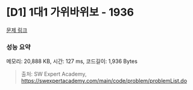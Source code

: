 # [D1] 1대1 가위바위보 - 1936 

[문제 링크](https://swexpertacademy.com/main/code/problem/problemDetail.do?contestProbId=AV5PjKXKALcDFAUq) 

### 성능 요약

메모리: 20,888 KB, 시간: 127 ms, 코드길이: 1,936 Bytes



> 출처: SW Expert Academy, https://swexpertacademy.com/main/code/problem/problemList.do